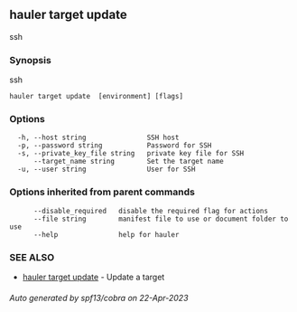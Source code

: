 ## hauler target update 

ssh

### Synopsis

ssh

```
hauler target update  [environment] [flags]
```

### Options

```
  -h, --host string               SSH host
  -p, --password string           Password for SSH
  -s, --private_key_file string   private key file for SSH
      --target_name string        Set the target name
  -u, --user string               User for SSH
```

### Options inherited from parent commands

```
      --disable_required   disable the required flag for actions
      --file string        manifest file to use or document folder to use
      --help               help for hauler
```

### SEE ALSO

* [hauler target update](hauler_target_update.md)	 - Update a target

###### Auto generated by spf13/cobra on 22-Apr-2023
